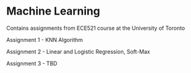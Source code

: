 # Machine Learning
Contains assignments from ECE521 course at the University of Toronto

Assignment 1 - KNN Algorithm

Assignment 2 - Linear and Logistic Regression, Soft-Max

Assignment 3 - TBD
